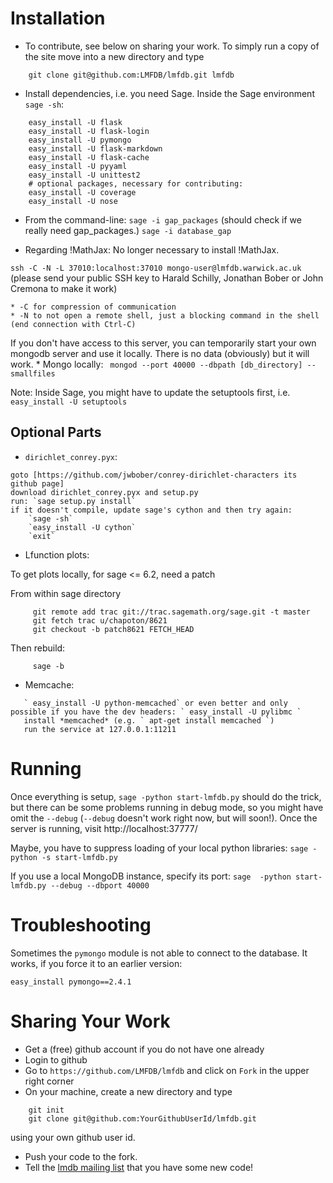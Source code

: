 Installation
============

  * To contribute, see below on sharing your work.  To simply run a copy of the site move into a new directory and type
```
    git clone git@github.com:LMFDB/lmfdb.git lmfdb
```

  * Install dependencies, i.e. you need Sage. Inside the Sage environment `sage -sh`:
```
    easy_install -U flask
    easy_install -U flask-login
    easy_install -U pymongo
    easy_install -U flask-markdown
    easy_install -U flask-cache
    easy_install -U pyyaml
    easy_install -U unittest2
    # optional packages, necessary for contributing:
    easy_install -U coverage
    easy_install -U nose
```
  * From the command-line:
    `
    sage -i gap_packages
    ` 
  (should check if we really need gap_packages.)
    `
    sage -i database_gap 
    `
    
  * Regarding !MathJax: No longer necessary to install !MathJax.

  `
  ssh -C -N -L 37010:localhost:37010 mongo-user@lmfdb.warwick.ac.uk
  ` 
  (please send your public SSH key to Harald Schilly, Jonathan Bober or John Cremona to make it work)

    * -C for compression of communication
    * -N to not open a remote shell, just a blocking command in the shell (end connection with Ctrl-C)
  If you don't have access to this server, you can temporarily start your own mongodb server and use it locally. There is no data (obviously) but it will work.
    * Mongo locally:
    ` 
    mongod --port 40000 --dbpath [db_directory] --smallfiles 
    `

Note: Inside Sage, you might have to update the setuptools first, i.e. ` easy_install -U setuptools `

Optional Parts
--------------

* `dirichlet_conrey.pyx`:
```
goto [https://github.com/jwbober/conrey-dirichlet-characters its github page]
download dirichlet_conrey.pyx and setup.py
run: `sage setup.py install`
if it doesn't compile, update sage's cython and then try again:
    `sage -sh`
    `easy_install -U cython`
    `exit`
```

* Lfunction plots:

To get plots locally, for sage <= 6.2, need a patch

From within sage directory
```
     git remote add trac git://trac.sagemath.org/sage.git -t master
     git fetch trac u/chapoton/8621 
     git checkout -b patch8621 FETCH_HEAD
```

Then rebuild:

```
     sage -b
```

* Memcache:

```
   ` easy_install -U python-memcached` or even better and only possible if you have the dev headers: ` easy_install -U pylibmc `
   install *memcached* (e.g. ` apt-get install memcached `)
   run the service at 127.0.0.1:11211
```

Running
=======

Once everything is setup, `sage -python start-lmfdb.py` should do the trick, but there can be some problems running in debug mode, so you might have omit the `--debug` (`--debug` doesn't work right now, but will soon!).  Once the server is running, visit http://localhost:37777/

Maybe, you have to suppress loading of your local python libraries: `sage -python -s start-lmfdb.py`

If you use a local MongoDB instance, specify its port:  `sage  -python start-lmfdb.py --debug --dbport 40000` 

Troubleshooting
===============

Sometimes the `pymongo` module is not able to connect to the database.
It works, if you force it to an earlier version:

    easy_install pymongo==2.4.1

Sharing Your Work
=================

 * Get a (free) github account if you do not have one already
 * Login to github
 * Go to `https://github.com/LMFDB/lmfdb` and click on `Fork` in the upper right corner
 * On your machine, create a new directory and type
```
    git init
    git clone git@github.com:YourGithubUserId/lmfdb.git
```
  using your own github user id. 
 * Push your code to the fork.
 * Tell the [lmdb mailing list](https://groups.google.com/forum/#!forum/lmdb) that you have some new code!
